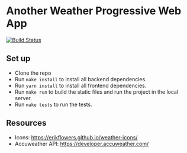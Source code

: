 # Another Weather Progressive Web App

[![Build Status](https://travis-ci.org/jgasteiz/weather-pwa.svg?branch=master)](https://travis-ci.org/jgasteiz/weather-pwa)

## Set up

- Clone the repo
- Run `make install` to install all backend dependencies.
- Run `yarn install` to install all frontend dependencies.
- Run `make run` to build the static files and run the project in the local server.
- Run `make tests` to run the tests.

## Resources

- Icons: https://erikflowers.github.io/weather-icons/
- Accuweather API: https://developer.accuweather.com/
